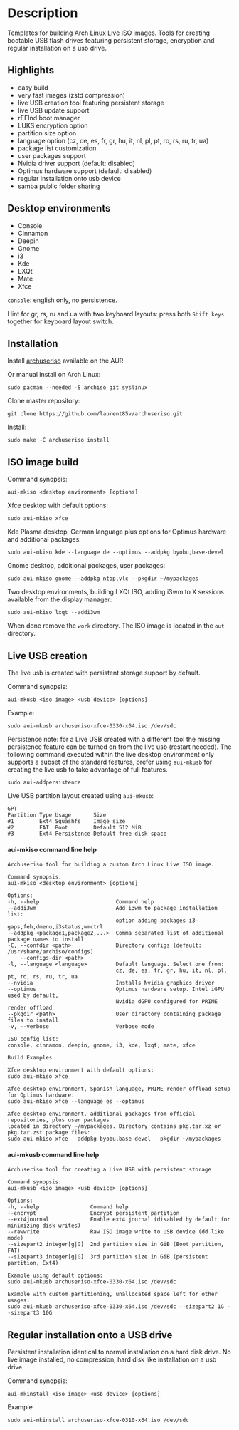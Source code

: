 Description
===========

Templates for building Arch Linux Live ISO images. Tools for creating bootable USB flash drives featuring persistent storage, encryption and regular installation on a usb drive.

Highlights
----------

* easy build
* very fast images (zstd compression)
* live USB creation tool featuring persistent storage
* live USB update support
* rEFInd boot manager
* LUKS encryption option
* partition size option
* language option (cz, de, es, fr, gr, hu, it, nl, pl, pt, ro, rs, ru, tr, ua)
* package list customization
* user packages support
* Nvidia driver support (default: disabled)
* Optimus hardware support (default: disabled)
* regular installation onto usb device
* samba public folder sharing

Desktop environments
--------------------

* Console
* Cinnamon
* Deepin
* Gnome
* i3
* Kde
* LXQt
* Mate
* Xfce

`console`: english only, no persistence.

Hint for gr, rs, ru and ua with two keyboard layouts: press both `Shift keys` together for keyboard layout switch. 

Installation
------------

Install [archuseriso](https://aur.archlinux.org/packages/archuseriso/) available on the AUR 

Or manual install on Arch Linux:

    sudo pacman --needed -S archiso git syslinux

Clone master repository:

    git clone https://github.com/laurent85v/archuseriso.git

Install:

    sudo make -C archuseriso install

ISO image build
---------------

Command synopsis:

    aui-mkiso <desktop environment> [options]

Xfce desktop with default options:

    sudo aui-mkiso xfce

Kde Plasma desktop, German language plus options for Optimus hardware and additional packages:

    sudo aui-mkiso kde --language de --optimus --addpkg byobu,base-devel

Gnome desktop, additional packages, user packages:

    sudo aui-mkiso gnome --addpkg ntop,vlc --pkgdir ~/mypackages

Two desktop environments, building LXQt ISO, adding i3wm to X sessions available from the display manager:

    sudo aui-mkiso lxqt --addi3wm

When done remove the `work` directory. The ISO image is located in the `out` directory.

Live USB creation
-----------------
The live usb is created with persistent storage support by default.

Command synopsis:

    aui-mkusb <iso image> <usb device> [options]

Example:

    sudo aui-mkusb archuseriso-xfce-0330-x64.iso /dev/sdc

Persistence note: for a Live USB created with a different tool the missing persistence feature can be turned on from the live usb (restart needed). The following command executed within the live desktop environment only supports a subset of the standard features, prefer using `aui-mkusb` for creating the live usb to take advantage of full features.

    sudo aui-addpersistence

Live USB partition layout created using `aui-mkusb`:

    GPT
    Partition Type Usage       Size
    #1        Ext4 Squashfs    Image size 
    #2        FAT  Boot        Default 512 MiB
    #3        Ext4 Persistence Default free disk space 


#### aui-mkiso command line help
    Archuseriso tool for building a custom Arch Linux Live ISO image.

    Command synopsis:
    aui-mkiso <desktop environment> [options]

    Options:
    -h, --help                        Command help
    --addi3wm                         Add i3wm to package installation list:
                                      option adding packages i3-gaps,feh,dmenu,i3status,wmctrl
    --addpkg <package1,package2,...>  Comma separated list of additional package names to install
    -C, --confdir <path>              Directory configs (default: /usr/share/archiso/configs)
        --configs-dir <path>
    -l, --language <language>         Default language. Select one from:
                                      cz, de, es, fr, gr, hu, it, nl, pl, pt, ro, rs, ru, tr, ua
    --nvidia                          Installs Nvidia graphics driver
    --optimus                         Optimus hardware setup. Intel iGPU used by default,
                                      Nvidia dGPU configured for PRIME render offload
    --pkgdir <path>                   User directory containing package files to install
    -v, --verbose                     Verbose mode

    ISO config list:
    console, cinnamon, deepin, gnome, i3, kde, lxqt, mate, xfce

    Build Examples

    Xfce desktop environment with default options:
    sudo aui-mkiso xfce

    Xfce desktop environment, Spanish language, PRIME render offload setup for Optimus hardware:
    sudo aui-mkiso xfce --language es --optimus

    Xfce desktop environment, additional packages from official repositories, plus user packages
    located in directory ~/mypackages. Directory contains pkg.tar.xz or pkg.tar.zst package files:
    sudo aui-mkiso xfce --addpkg byobu,base-devel --pkgdir ~/mypackages

#### aui-mkusb command line help

    Archuseriso tool for creating a Live USB with persistent storage

    Command synopsis:
    aui-mkusb <iso image> <usb device> [options]

    Options:
    -h, --help                Command help
    --encrypt                 Encrypt persistent partition
    --ext4journal             Enable ext4 journal (disabled by default for minimizing disk writes)
    --rawwrite                Raw ISO image write to USB device (dd like mode)
    --sizepart2 integer[g|G]  2nd partition size in GiB (Boot partition, FAT)
    --sizepart3 integer[g|G]  3rd partition size in GiB (persistent partition, Ext4)

    Example using default options:
    sudo aui-mkusb archuseriso-xfce-0330-x64.iso /dev/sdc

    Example with custom partitioning, unallocated space left for other usages:
    sudo aui-mkusb archuseriso-xfce-0330-x64.iso /dev/sdc --sizepart2 1G --sizepart3 10G

Regular installation onto a USB drive
-------------------------------------
Persistent installation identical to normal installation on a hard disk drive. No live image installed, no compression, hard disk like installation on a usb drive.

Command synopsis:

    aui-mkinstall <iso image> <usb device> [options]

Example

    sudo aui-mkinstall archuseriso-xfce-0310-x64.iso /dev/sdc
